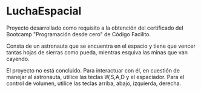 # LuchaEspacial
Proyecto desarrollado como requisito a la obtención del certificado del Bootcamp "Programación desde cero" de Código Facilito.

Consta de un astronauta que se encuentra en el espacio y tiene que vencer tantas hojas de sierras como pueda, mientras esquiva las minas que van cayendo.

El proyecto no está concluido.
Para interactuar con él, en cuestión de manejar al astronauta, utilice las teclas W,S,A,D y el espaciador. Para el control de volumen, utilice las teclas arriba, abajo, izquierda, derecha.
